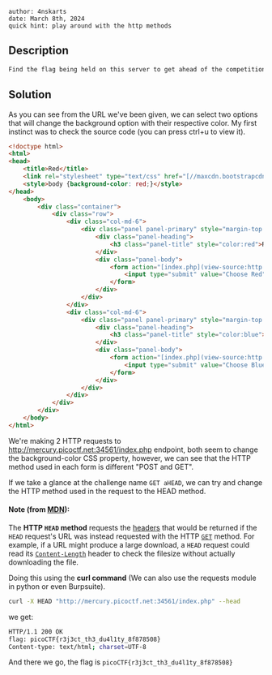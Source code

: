 ```
author: 4nskarts
date: March 8th, 2024
quick hint: play around with the http methods
```

## Description
```markdown
Find the flag being held on this server to get ahead of the competition http://mercury.picoctf.net:34561/ 
``` 

## Solution 
As you can see from the URL we've been given, we can select two options that will change the background option with their respective color. My first instinct was to check the source code (you can press ctrl+u to view it).

```html
<!doctype html>
<html>
<head>
    <title>Red</title>
    <link rel="stylesheet" type="text/css" href="[//maxcdn.bootstrapcdn.com/bootstrap/3.3.5/css/bootstrap.min.css](view-source:http://maxcdn.bootstrapcdn.com/bootstrap/3.3.5/css/bootstrap.min.css)">
	<style>body {background-color: red;}</style>
</head>
	<body>
		<div class="container">
			<div class="row">
				<div class="col-md-6">
					<div class="panel panel-primary" style="margin-top:50px">
						<div class="panel-heading">
							<h3 class="panel-title" style="color:red">Red</h3>
						</div>
						<div class="panel-body">
							<form action="[index.php](view-source:http://mercury.picoctf.net:34561/index.php)" method="GET">
								<input type="submit" value="Choose Red"/>
							</form>
						</div>
					</div>
				</div>
				<div class="col-md-6">
					<div class="panel panel-primary" style="margin-top:50px">
						<div class="panel-heading">
							<h3 class="panel-title" style="color:blue">Blue</h3>
						</div>
						<div class="panel-body">
							<form action="[index.php](view-source:http://mercury.picoctf.net:34561/index.php)" method="POST">
								<input type="submit" value="Choose Blue"/>
							</form>
						</div>
					</div>
				</div>
			</div>
		</div>
	</body>
</html>
```
We're making 2 HTTP requests to http://mercury.picoctf.net:34561/index.php endpoint, both seem to change the background-color CSS property, however, we can see that the HTTP method used in each form is different "POST and GET".

If we take a glance at the challenge name `GET aHEAD`, we can try and change the HTTP method used in the request to the HEAD method. 

#### Note (from [MDN](https://developer.mozilla.org/en-US/docs/web/http/methods/head)):

The **HTTP `HEAD` method** requests the [headers](https://developer.mozilla.org/en-US/docs/Web/HTTP/Headers) that would be returned if the `HEAD` request's URL was instead requested with the HTTP [`GET`](https://developer.mozilla.org/en-US/docs/Web/HTTP/Methods/GET) method. For example, if a URL might produce a large download, a `HEAD` request could read its [`Content-Length`](https://developer.mozilla.org/en-US/docs/Web/HTTP/Headers/Content-Length) header to check the filesize without actually downloading the file.


Doing this using the **curl command** (We can also use the requests module in python or even Burpsuite).
```bash
curl -X HEAD "http://mercury.picoctf.net:34561/index.php" --head
```
we get:
```bash
HTTP/1.1 200 OK
flag: picoCTF{r3j3ct_th3_du4l1ty_8f878508}
Content-type: text/html; charset=UTF-8
```

And there we go, the flag is `picoCTF{r3j3ct_th3_du4l1ty_8f878508}`
